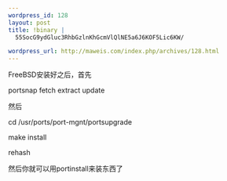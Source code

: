 ```yaml
--- 
wordpress_id: 128
layout: post
title: !binary |
  55SocG9ydGluc3RhbGzlnKhGcmVlQlNE5a6J6KOF5Lic6KW/

wordpress_url: http://maweis.com/index.php/archives/128.html
---
```

<p>FreeBSD安装好之后，首先</p>  <p>portsnap fetch extract update</p>  <p>然后</p>  <p>cd /usr/ports/port-mgnt/portsupgrade</p>  <p>make install </p>  <p>rehash</p>  <p>然后你就可以用portinstall来装东西了</p>
